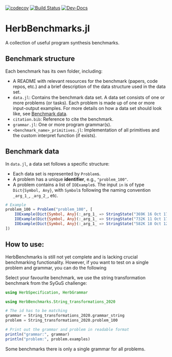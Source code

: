 [![codecov](https://codecov.io/gh/Herb-AI/HerbBenchmarks.jl/graph/badge.svg?token=VUK6MXLCU4)](https://codecov.io/gh/Herb-AI/HerbBenchmarks.jl)
[![Build Status](https://github.com/Herb-AI/HerbBenchmarks.jl/actions/workflows/CI.yml/badge.svg?branch=master)](https://github.com/Herb-AI/HerbBenchmarks.jl/actions/workflows/CI.yml?query=branch%3Amaster)
[![Dev-Docs](https://img.shields.io/badge/docs-latest-blue.svg)](https://Herb-AI.github.io/Herb.jl/dev)


# HerbBenchmarks.jl

A collection of useful program synthesis benchmarks. 

## Benchmark structure

Each benchmark has its own folder, including:
- A README with relevant resources for the benchmark (papers, code repos, etc.) and a brief description of the data structure used in the data set.
- `data.jl`: Contains the benchmark data set. A data set consists of one or more problems (or tasks). Each problem is made up of one or more input-output examples. For more details on how a data set should look like, see [Benchmark data](#benchmark-data). 
- `citation.bib`: Reference to cite the benchmark.
- `grammar.jl`: One or more program grammar(s).
- `<benchmark_name>_primitives.jl`: Implementation of all primitives and the custom interpret function (if exists).

## Benchmark data

In `data.jl`, a data set follows a specific structure:
- Each data set is represented by  `Problem`s.
- A problem has a unique **identifier**, e.g., `"problem_100"`.
- A problem contains a list of `IOExample`s. The input `in` is of type `Dict{Symbol, Any}`, with `Symbol`s following the naming convention `_arg_1_`, `_arg_2_`, etc.

```julia
# Example 
problem_100 = Problem("problem_100", [
	IOExample(Dict{Symbol, Any}(:_arg_1_ => StringState("369K 16 Oct 17:30 JCR-Menu.ppt", 1)), StringState("16 Oct", nothing)), 
	IOExample(Dict{Symbol, Any}(:_arg_1_ => StringState("732K 11 Oct 17:59 guide.pdf", 1)), StringState("11 Oct", nothing)), 
	IOExample(Dict{Symbol, Any}(:_arg_1_ => StringState("582K 18 Oct 12:13 make-01.pdf", 1)), StringState("18 Oct", nothing))
])

```

## How to use:
HerbBenchmarks is still not yet complete and is lacking crucial benchmarking functionality. However, if you want to test on a single problem and grammar, you can do the following

Select your favourite benchmark, we use the string transformation benchmark from the SyGuS challenge:
```Julia
using HerbSpecification, HerbGrammar

using HerbBenchmarks.String_transformations_2020

# The id has to be matching
grammar = String_transformations_2020.grammar_string
problem = String_transformations_2020.problem_100

# Print out the grammar and problem in readable format
println("grammar:", grammar)
println("problem:", problem.examples)
```

Some benchmarks there is only a single grammar for all problems. 
